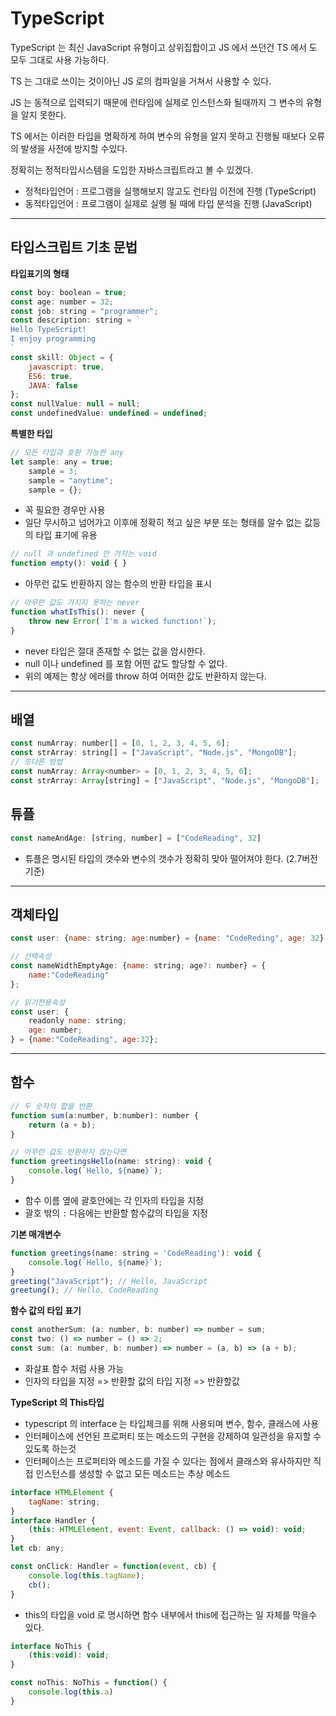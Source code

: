 TypeScript
===

TypeScript 는 최신 JavaScript 유형이고 상위집합이고 JS 에서 쓰던건 TS 에서 도 모두 그대로 사용 가능하다. 

TS 는 그대로 쓰이는 것이아닌 JS 로의 컴파일을 거쳐서 사용할 수 있다.

JS 는 동적으로 입력되기 때문에 런타임에 실제로 인스턴스화 될때까지 그 변수의 유형을 알지 못한다.

TS 에서는 이러한 타입을 명확하게 하여 변수의 유형을 알지 못하고 진행될 때보다 오류의 발생을 사전에 방지할 수있다.

정확히는 정적타입시스템을 도입한 자바스크립트라고 볼 수 있겠다.

- 정적타입언어 : 프로그램을 실행해보지 않고도 런타임 이전에 진행 (TypeScript)
- 동적타입언어 : 프로그램이 실제로 실행 될 때에 타입 분석을 진행 (JavaScript)

---

타입스크립트 기초 문법
---

**타입표기의 형태**

```javascript
const boy: boolean = true;
const age: number = 32;
const job: string = "programmer";
const description: string = `
Hello TypeScript!
I enjoy programming
`
const skill: Object = {
    javascript: true,
    ES6: true,
    JAVA: false
};
const nullValue: null = null;
const undefinedValue: undefined = undefined;
```

**특별한 타입**

```javascript
// 모든 타입과 호환 가능한 any
let sample: any = true;
    sample = 3;
    sample = "anytime";
    sample = {};
```

- 꼭 필요한 경우만 사용
- 일단 무시하고 넘어가고 이후에 정확히 적고 싶은 부분 또는 형태를 알수 없는 값등의 타입 표기에 유용

```javascript
// null 과 undefined 만 가지는 void
function empty(): void { }
```

- 아무런 값도 반환하지 않는 함수의 반환 타입을 표시


```javascript
// 아무런 값도 가지지 못하는 never
function whatIsThis(): never {
    throw new Error(`I'm a wicked function!`);
}
```

- never 타입은 절대 존재할 수 없는 값을 암시한다.
- null 이나 undefined 를 포함 어떤 값도 할당할 수 없다.
- 위의 예제는 항상 에러를 throw 하여 어떠한 값도 반환하지 않는다.

---

배열
---

```javascript
const numArray: number[] = [0, 1, 2, 3, 4, 5, 6];
const strArray: string[] = ["JavaScript", "Node.js", "MongoDB"];
// 또다른 방법
const numArray: Array<number> = [0, 1, 2, 3, 4, 5, 6];
const strArray: Array[string] = ["JavaScript", "Node.js", "MongoDB"];
```

튜플
---

```javascript
const nameAndAge: [string, number] = ["CodeReading", 32]
```

- 튜플은 명시된 타입의 갯수와 변수의 갯수가 정확히 맞아 떨어져야 한다. (2.7버전기준)

---

객체타입
---

```javascript
const user: {name: string; age:number} = {name: "CodeReding", age: 32};

// 선택속성
const nameWidthEmptyAge: {name: string; age?: number} = {
    name:"CodeReading"
};

// 읽기전용속성
const user: {
    readonly name: string;
    age: number;
} = {name:"CodeReading", age:32};

```

---

함수
---

```javascript
// 두 숫자의 합을 반환
function sum(a:number, b:number): number {
    return (a + b);
}

// 아무런 값도 반환하지 않는다면
function greetingsHello(name: string): void {
    console.log(`Hello, ${name}`);
}
```

- 함수 이름 옆에 괄호안에는 각 인자의 타입을 지정
- 괄호 밖의 ```:``` 다음에는 반환할 함수값의 타입을 지정

**기본 매개변수**

```javascript
function greetings(name: string = 'CodeReading'): void {
    console.log(`Hello, ${name}`);
}
greeting("JavaScript"); // Hello, JavaScript
greetung(); // Hello, CodeReading
```

**함수 값의 타입 표기**

```javascript
const anotherSum: (a: number, b: number) => number = sum;
const two: () => number = () => 2;
const sum: (a: number, b: number) => number = (a, b) => (a + b);
```

- 화살표 함수 처럼 사용 가능
- 인자의 타입을 지정 => 반환할 값의 타입 지정 => 반환할값


**TypeScript 의 This타입**

- typescript 의 interface 는 타입체크를 위해 사용되며 변수, 함수, 클래스에 사용
- 인터페이스에 선언된 프로퍼티 또는 메소드의 구현을 강제하여 일관성을 유지할 수 있도록 하는것
- 인터페이스는 프로퍼티와 메소드를 가질 수 있다는 점에서 클래스와 유사하지만 직접 인스턴스를 생성할 수 없고 모든 메소드는 추상 메소드

```javascript
interface HTMLElement {
    tagName: string;
}
interface Handler {
    (this: HTMLElement, event: Event, callback: () => void): void;
}
let cb: any;

const onClick: Handler = function(event, cb) {
    console.log(this.tagName);
    cb();
}
```

- this의 타입을 void 로 명시하면 함수 내부에서 this에 접근하는 일 자체를 막을수 있다.

```javascript   
interface NoThis {
    (this:void): void;
}

const noThis: NoThis = function() {
    console.log(this.a)
}
```
